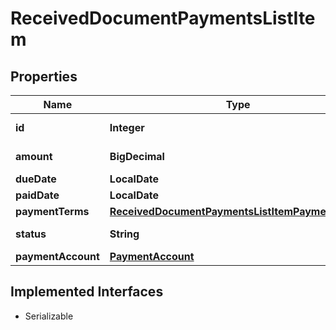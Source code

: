 

# ReceivedDocumentPaymentsListItem


## Properties

| Name | Type | Description | Notes |
|------------ | ------------- | ------------- | -------------|
|**id** | **Integer** | Unique identifier. |  [optional] |
|**amount** | **BigDecimal** | Amount of items. |  [optional] |
|**dueDate** | **LocalDate** | Due date |  [optional] |
|**paidDate** | **LocalDate** | Paid date |  [optional] |
|**paymentTerms** | [**ReceivedDocumentPaymentsListItemPaymentTerms**](ReceivedDocumentPaymentsListItemPaymentTerms.md) |  |  [optional] |
|**status** | **String** | Payment status. |  [optional] |
|**paymentAccount** | [**PaymentAccount**](PaymentAccount.md) |  |  [optional] |


## Implemented Interfaces

* Serializable


